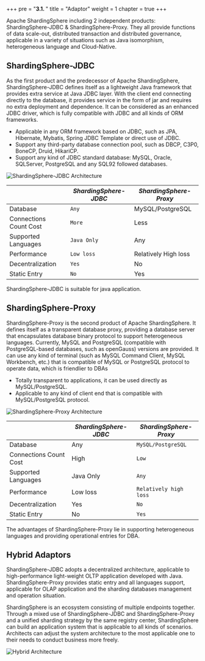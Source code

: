 +++
pre = "<b>3.1. </b>"
title = "Adaptor"
weight = 1
chapter = true
+++

Apache ShardingSphere including 2 independent products: ShardingSphere-JDBC & ShardingSphere-Proxy.
They all provide functions of data scale-out, distributed transaction and distributed governance,
applicable in a variety of situations such as Java isomorphism, heterogeneous language and Cloud-Native.

## ShardingSphere-JDBC

As the first product and the predecessor of Apache ShardingSphere,
ShardingSphere-JDBC defines itself as a lightweight Java framework that provides extra service at Java JDBC layer.
With the client end connecting directly to the database, it provides service in the form of jar and requires no extra deployment and dependence.
It can be considered as an enhanced JDBC driver, which is fully compatible with JDBC and all kinds of ORM frameworks.

* Applicable in any ORM framework based on JDBC, such as JPA, Hibernate, Mybatis, Spring JDBC Template or direct use of JDBC.
* Support any third-party database connection pool, such as DBCP, C3P0, BoneCP, Druid, HikariCP.
* Support any kind of JDBC standard database: MySQL, Oracle, SQLServer, PostgreSQL and any SQL92 followed databases.

![ShardingSphere-JDBC Architecture](https://shardingsphere.apache.org/document/current/img/shardingsphere-jdbc_v3.png)

|                        | *ShardingSphere-JDBC* | *ShardingSphere-Proxy* |
| ---------------------- | --------------------- | ---------------------- |
| Database               | `Any`                 | MySQL/PostgreSQL       |
| Connections Count Cost | `More`                | Less                   |
| Supported Languages    | `Java Only`           | Any                    |
| Performance            | `Low loss`            | Relatively High loss   |
| Decentralization       | `Yes`                 | No                     |
| Static Entry           | `No`                  | Yes                    |

ShardingSphere-JDBC is suitable for java application.

## ShardingSphere-Proxy

ShardingSphere-Proxy is the second product of Apache ShardingSphere.
It defines itself as a transparent database proxy, providing a database server that encapsulates database binary protocol to support heterogeneous languages.
Currently, MySQL and PostgreSQL (compatible with PostgreSQL-based databases, such as openGauss) versions are provided. It can use any kind of terminal (such as MySQL Command Client, MySQL Workbench, etc.) that is compatible of MySQL or PostgreSQL protocol to operate data, which is friendlier to DBAs

* Totally transparent to applications, it can be used directly as MySQL/PostgreSQL.
* Applicable to any kind of client end that is compatible with MySQL/PostgreSQL protocol.

![ShardingSphere-Proxy Architecture](https://shardingsphere.apache.org/document/current/img/shardingsphere-proxy_v2.png)

|                          | *ShardingSphere-JDBC* | *ShardingSphere-Proxy*       |
| ------------------------ | --------------------- | ---------------------------- |
| Database                 | Any                   | `MySQL/PostgreSQL`           |
| Connections Count Cost   | High                  | `Low`                        |
| Supported Languages      | Java Only             | `Any`                        |
| Performance              | Low loss              | `Relatively high loss`       |
| Decentralization         | Yes                   | `No`                         |
| Static Entry             | No                    | `Yes`                        |

The advantages of ShardingSphere-Proxy lie in supporting heterogeneous languages and providing operational entries for DBA.

## Hybrid Adaptors

ShardingSphere-JDBC adopts a decentralized architecture, applicable to high-performance light-weight OLTP application developed with Java.
ShardingSphere-Proxy provides static entry and all languages support, applicable for OLAP application and the sharding databases management and operation situation.

ShardingSphere is an ecosystem consisting of multiple endpoints together.
Through a mixed use of ShardingSphere-JDBC and ShardingSphere-Proxy and a unified sharding strategy by the same registry center, ShardingSphere can build an application system that is applicable to all kinds of scenarios.
Architects can adjust the system architecture to the most applicable one to their needs to conduct business more freely.

![Hybrid Architecture](https://shardingsphere.apache.org/document/current/img/shardingsphere-hybrid-architecture_v2.png)

